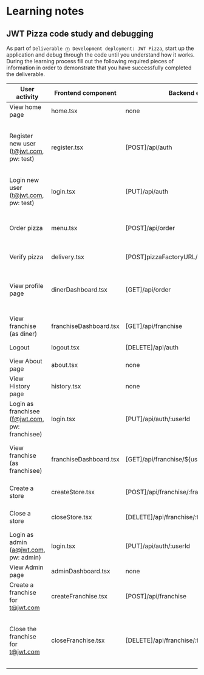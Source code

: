 # Learning notes

## JWT Pizza code study and debugging

As part of `Deliverable ⓵ Development deployment: JWT Pizza`, start up the application and debug through the code until you understand how it works. During the learning process fill out the following required pieces of information in order to demonstrate that you have successfully completed the deliverable.

| User activity                                       | Frontend component | Backend endpoints | Database SQL |
| --------------------------------------------------- | ------------------ | ----------------- | ------------ |
| View home page                                      | home.tsx           | none              | none         |
| Register new user<br/>(t@jwt.com, pw: test)         | register.tsx       | [POST]/api/auth   |INSERT INTO user (name, email, password) VALUES (?, ?, ?) INSERT INTO userRole (userId, role, objectId) VALUES (?, ?, ?)|
| Login new user<br/>(t@jwt.com, pw: test)            | login.tsx          | [PUT]/api/auth    | SELECT * FROM user WHERE email=? |
| Order pizza                                         | menu.tsx           | [POST]/api/order  | INSERT INTO dinerOrder (dinerId, franchiseId, storeId, date) VALUES (?, ?, ?, now()) |
| Verify pizza                                        | delivery.tsx       | [POST]pizzaFactoryURL/api/order/verify | none cant see inside factory |
| View profile page                                   | dinerDashboard.tsx | [GET]/api/order   | SELECT id, franchiseId, storeId, date FROM dinerOrder WHERE dinerId=? LIMIT ${offset},${config.db.listPerPage}|
| View franchise<br/>(as diner)                       | franchiseDashboard.tsx | [GET]/api/franchise | SELECT id, name FROM franchise |
| Logout                                              | logout.tsx         | [DELETE]/api/auth | DELETE FROM auth WHERE token=? |
| View About page                                     | about.tsx          | none              | none         |
| View History page                                   | history.tsx        | none              | none         |
| Login as franchisee<br/>(f@jwt.com, pw: franchisee) | login.tsx          | [PUT]/api/auth/:userId | UPDATE user SET ${params.join(', ')} WHERE id=${userId} |
| View franchise<br/>(as franchisee)                  | franchiseDashboard.tsx | [GET]/api/franchise/${user.id} | SELECT objectId FROM userRole WHERE role='franchisee' AND userId=? |
| Create a store                                      | createStore.tsx    | [POST]/api/franchise/:franchiseId/store | INSERT INTO store (franchiseId, name) VALUES (?, ?) |
| Close a store                                       | closeStore.tsx     | [DELETE]/api/franchise/:franchiseId/store/:storeId | DELETE FROM store WHERE franchiseId=? AND id=? |
| Login as admin<br/>(a@jwt.com, pw: admin)           | login.tsx          | [PUT]/api/auth/:userId | UPDATE user SET ${params.join(', ')} WHERE id=${userId} |
| View Admin page                                     | adminDashboard.tsx | none | none |
| Create a franchise for t@jwt.com                    | createFranchise.tsx| [POST]/api/franchise | INSERT INTO franchise (name) VALUES (?) |
| Close the franchise for t@jwt.com                   | closeFranchise.tsx | [DELETE]/api/franchise/:franchiseId | DELETE FROM store WHERE franchiseId=? DELETE FROM userRole WHERE objectId=? DELETE FROM franchise WHERE id=?|
